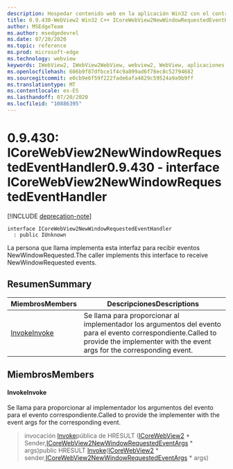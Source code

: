 ```yaml
---
description: Hospedar contenido web en la aplicación Win32 con el control Microsoft Edge WebView2
title: 0.9.430-WebView2 Win32 C++ ICoreWebView2NewWindowRequestedEventHandler
author: MSEdgeTeam
ms.author: msedgedevrel
ms.date: 07/20/2020
ms.topic: reference
ms.prod: microsoft-edge
ms.technology: webview
keywords: IWebView2, IWebView2WebView, webview2, WebView, aplicaciones Win32, Win32, Edge, ICoreWebView2, ICoreWebView2Host, control de explorador, HTML Edge
ms.openlocfilehash: 606b9f87dfbce1f4c9a899ad6f78ec8c52794682
ms.sourcegitcommit: e0cb9e6f59f222fade6afa4829c59524a9a9b9ff
ms.translationtype: MT
ms.contentlocale: es-ES
ms.lasthandoff: 07/20/2020
ms.locfileid: "10886395"
---
```

# <span data-ttu-id="28df2-104">0.9.430: ICoreWebView2NewWindowRequestedEventHandler</span><span class="sxs-lookup"><span data-stu-id="28df2-104">0.9.430 - interface ICoreWebView2NewWindowRequestedEventHandler</span></span> 

[!INCLUDE [deprecation-note](../../includes/deprecation-note.md)]

```
interface ICoreWebView2NewWindowRequestedEventHandler
  : public IUnknown
```

<span data-ttu-id="28df2-105">La persona que llama implementa esta interfaz para recibir eventos NewWindowRequested.</span><span class="sxs-lookup"><span data-stu-id="28df2-105">The caller implements this interface to receive NewWindowRequested events.</span></span>

## <span data-ttu-id="28df2-106">Resumen</span><span class="sxs-lookup"><span data-stu-id="28df2-106">Summary</span></span>

 <span data-ttu-id="28df2-107">Miembros</span><span class="sxs-lookup"><span data-stu-id="28df2-107">Members</span></span>                        | <span data-ttu-id="28df2-108">Descripciones</span><span class="sxs-lookup"><span data-stu-id="28df2-108">Descriptions</span></span>
--------------------------------|---------------------------------------------
[<span data-ttu-id="28df2-109">Invoke</span><span class="sxs-lookup"><span data-stu-id="28df2-109">Invoke</span></span>](#invoke) | <span data-ttu-id="28df2-110">Se llama para proporcionar al implementador los argumentos del evento para el evento correspondiente.</span><span class="sxs-lookup"><span data-stu-id="28df2-110">Called to provide the implementer with the event args for the corresponding event.</span></span>

## <span data-ttu-id="28df2-111">Miembros</span><span class="sxs-lookup"><span data-stu-id="28df2-111">Members</span></span>

#### <span data-ttu-id="28df2-112">Invoke</span><span class="sxs-lookup"><span data-stu-id="28df2-112">Invoke</span></span> 

<span data-ttu-id="28df2-113">Se llama para proporcionar al implementador los argumentos del evento para el evento correspondiente.</span><span class="sxs-lookup"><span data-stu-id="28df2-113">Called to provide the implementer with the event args for the corresponding event.</span></span>

> <span data-ttu-id="28df2-114">invocación [Invoke](#invoke)pública de HRESULT ([ICoreWebView2](ICoreWebView2.md) \* Sender,[ICoreWebView2NewWindowRequestedEventArgs](ICoreWebView2NewWindowRequestedEventArgs.md) \* args)</span><span class="sxs-lookup"><span data-stu-id="28df2-114">public HRESULT [Invoke](#invoke)([ICoreWebView2](ICoreWebView2.md) \* sender,[ICoreWebView2NewWindowRequestedEventArgs](ICoreWebView2NewWindowRequestedEventArgs.md) \* args)</span></span>

